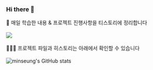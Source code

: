 ### Hi there 👋

🌱 매일 학습한 내용 & 프로젝트 진행사항을 티스토리에 정리합니다
<br>
<br>
<a href="https://everyday-joyful.tistory.com/" target="_blank"><img src="https://img.shields.io/badge/tistory-eeeeee?style=for-the-badge&logo=tistory&logoColor=FF4500"/></a>
<br>
<br>
🧑🏻‍💻 프로젝트 파일과 히스토리는 아래에서 확인할 수 있습니다
<br>
<br>
![minseung's GitHub stats](https://github-readme-stats.vercel.app/api?username=minseungryu&show_icons=true&theme=default)

<!--
https://80000coding.oopy.io/865f4b2a-5198-49e8-a173-0f893a4fed45 여기서 꾸밈
**minseungryu/minseungryu** is a ✨ _special_ ✨ repository because its `README.md` (this file) appears on your GitHub profile.

Here are some ideas to get you started:
- 🌱 I’m currently learning ...
- 👯 I’m looking to collaborate on ...
- 🤔 I’m looking for help with ...
- 💬 Ask me about ...
- 📫 How to reach me: ...
- 😄 Pronouns: ...
- ⚡ Fun fact: ...
-->

